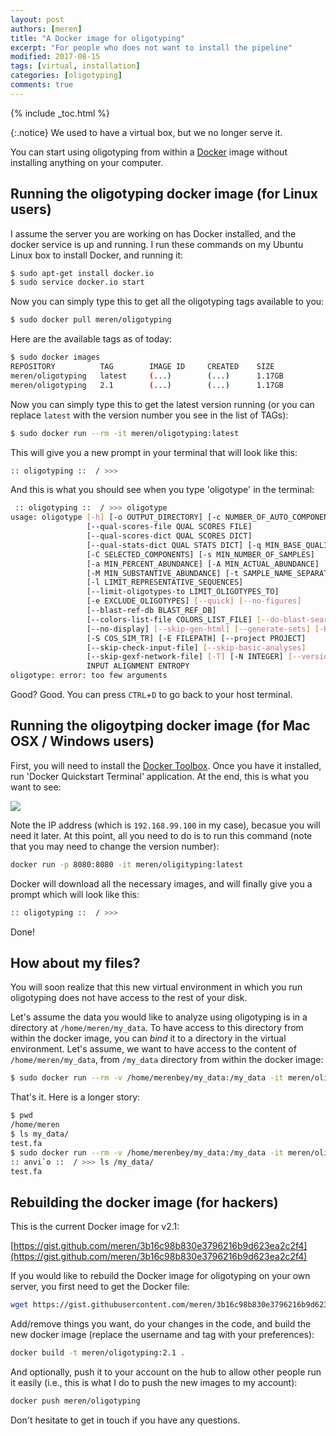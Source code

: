 ```yaml
---
layout: post
authors: [meren]
title: "A Docker image for oligotyping"
excerpt: "For people who does not want to install the pipeline"
modified: 2017-08-15
tags: [virtual, installation]
categories: [oligotyping]
comments: true
---
```


{% include _toc.html %}

{:.notice}
We used to have a virtual box, but we no longer serve it.

You can start using oligotyping from within a [Docker](https://www.docker.com/https://www.docker.com/) image without installing anything on your computer.

## Running the oligotyping docker image (for Linux users)

I assume the server you are working on has Docker installed, and the docker service is up and running. I run these commands on my Ubuntu Linux box to install Docker, and running it:

``` bash
$ sudo apt-get install docker.io
$ sudo service docker.io start
```

Now you can simply type this to get all the oligotyping tags available to you:

``` bash
$ sudo docker pull meren/oligotyping
```

Here are the available tags as of today:

``` bash
$ sudo docker images
REPOSITORY          TAG        IMAGE ID     CREATED    SIZE
meren/oligotyping   latest     (...)        (...)      1.17GB
meren/oligotyping   2.1        (...)        (...)      1.17GB
```

Now you can simply type this to get the latest version running (or you can replace `latest` with the version number you see in the list of TAGs):

``` bash
$ sudo docker run --rm -it meren/oligotyping:latest
```

This will give you a new prompt in your terminal that will look like this:

``` bash
:: oligotyping ::  / >>>
```

And this is what you should see when you type 'oligotype' in the terminal:

``` bash
 :: oligotyping ::  / >>> oligotype
usage: oligotype [-h] [-o OUTPUT_DIRECTORY] [-c NUMBER_OF_AUTO_COMPONENTS]
                 [--qual-scores-file QUAL SCORES FILE]
                 [--qual-scores-dict QUAL SCORES DICT]
                 [--qual-stats-dict QUAL STATS DICT] [-q MIN_BASE_QUALITY]
                 [-C SELECTED_COMPONENTS] [-s MIN_NUMBER_OF_SAMPLES]
                 [-a MIN_PERCENT_ABUNDANCE] [-A MIN_ACTUAL_ABUNDANCE]
                 [-M MIN_SUBSTANTIVE_ABUNDANCE] [-t SAMPLE_NAME_SEPARATOR]
                 [-l LIMIT_REPRESENTATIVE_SEQUENCES]
                 [--limit-oligotypes-to LIMIT_OLIGOTYPES_TO]
                 [-e EXCLUDE_OLIGOTYPES] [--quick] [--no-figures]
                 [--blast-ref-db BLAST_REF_DB]
                 [--colors-list-file COLORS_LIST_FILE] [--do-blast-search]
                 [--no-display] [--skip-gen-html] [--generate-sets] [-K]
                 [-S COS_SIM_TR] [-E FILEPATH] [--project PROJECT]
                 [--skip-check-input-file] [--skip-basic-analyses]
                 [--skip-gexf-network-file] [-T] [-N INTEGER] [--version]
                 INPUT ALIGNMENT ENTROPY
oligotype: error: too few arguments
```

Good? Good. You can press `CTRL`+`D` to go back to your host terminal.


## Running the oligoytping docker image (for Mac OSX / Windows users)

First, you will need to install the [Docker Toolbox](https://www.docker.com/toolbox). Once you have it installed, run 'Docker Quickstart Terminal' application. At the end, this is what you want to see:

<div class="centerimg">
<a href="{{ site.url }}/images/anvio/2015-08-22-docker-image-for-anvio/docker-terminal.png"><img src="{{ site.url }}/images/anvio/2015-08-22-docker-image-for-anvio/docker-terminal.png" /></a>
</div>

Note the IP address (which is `192.168.99.100` in my case), becasue you will need it later. At this point, all you need to do is to run this command (note that you may need to change the version number):

``` bash
docker run -p 8080:8080 -it meren/oligityping:latest
```

Docker will download all the necessary images, and will finally give you a prompt which will look like this:

``` bash
:: oligotyping ::  / >>>
```

Done!

## How about my files?

You will soon realize that this new virtual environment in which you run oligotyping does not have access to the rest of your disk.

Let's assume the data you would like to analyze using oligotyping is in a directory at `/home/meren/my_data`. To have access to this directory from within the docker image, you can _bind_ it to a directory in the virtual environment. Let's assume, we want to have access to the content of `/home/meren/my_data`, from `/my_data` directory from within the docker image:

``` bash
$ sudo docker run --rm -v /home/merenbey/my_data:/my_data -it meren/oligotyping:latest
```

That's it. Here is a longer story:

``` bash
$ pwd
/home/meren
$ ls my_data/
test.fa
$ sudo docker run --rm -v /home/merenbey/my_data:/my_data -it meren/oligotyping:latest
:: anvi`o ::  / >>> ls /my_data/
test.fa
```


## Rebuilding the docker image (for hackers)

This is the current Docker image for v2.1:

[https://gist.github.com/meren/3b16c98b830e3796216b9d623ea2c2f4](https://gist.github.com/meren/3b16c98b830e3796216b9d623ea2c2f4)

If you would like to rebuild the Docker image for oligotyping on your own server, you first need to get the Docker file:

``` bash
wget https://gist.githubusercontent.com/meren/3b16c98b830e3796216b9d623ea2c2f4/raw/38e4188b0c21de89dd9eace5da361c9f9492f77d/Oligotyping_Dockerfile_v2.1.sh -O Dockerfile
```

Add/remove things you want, do your changes in the code, and build the new docker image (replace the username and tag with your preferences):

``` bash
docker build -t meren/oligotyping:2.1 .
```

And optionally, push it to your account on the hub to allow other people run it easily (i.e., this is what I do to push the new images to my account):

``` bash
docker push meren/oligotyping
```

Don't hesitate to get in touch if you have any questions.
